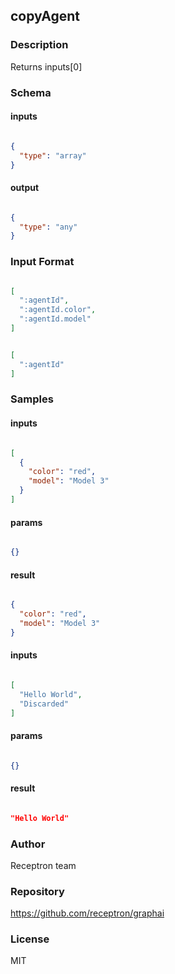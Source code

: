 ## copyAgent

### Description

Returns inputs[0]

### Schema

#### inputs

```json

{
  "type": "array"
}

````

#### output

```json

{
  "type": "any"
}

````

### Input Format

```json

[
  ":agentId",
  ":agentId.color",
  ":agentId.model"
]

````
```json

[
  ":agentId"
]

````

### Samples

#### inputs

```json

[
  {
    "color": "red",
    "model": "Model 3"
  }
]

````

#### params

```json

{}

````

#### result

```json

{
  "color": "red",
  "model": "Model 3"
}

````
#### inputs

```json

[
  "Hello World",
  "Discarded"
]

````

#### params

```json

{}

````

#### result

```json

"Hello World"

````

### Author

Receptron team

### Repository

https://github.com/receptron/graphai


### License

MIT

